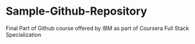 # Sample-Github-Repository
Final Part of Github course offered by IBM as part of Coursera Full Stack Specialization
